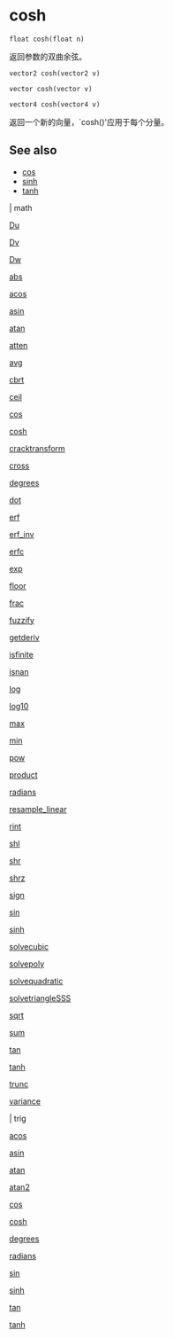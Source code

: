 # cosh

`float cosh(float n)`

返回参数的双曲余弦。

`vector2 cosh(vector2 v)`

`vector cosh(vector v)`

`vector4 cosh(vector4 v)`

返回一个新的向量，`cosh()'应用于每个分量。

## See also

- [cos](cos.html)
- [sinh](sinh.html)
- [tanh](tanh.html)

|
math

[Du](Du.html)

[Dv](Dv.html)

[Dw](Dw.html)

[abs](abs.html)

[acos](acos.html)

[asin](asin.html)

[atan](atan.html)

[atten](atten.html)

[avg](avg.html)

[cbrt](cbrt.html)

[ceil](ceil.html)

[cos](cos.html)

[cosh](cosh.html)

[cracktransform](cracktransform.html)

[cross](cross.html)

[degrees](degrees.html)

[dot](dot.html)

[erf](erf.html)

[erf_inv](erf_inv.html)

[erfc](erfc.html)

[exp](exp.html)

[floor](floor.html)

[frac](frac.html)

[fuzzify](fuzzify.html)

[getderiv](getderiv.html)

[isfinite](isfinite.html)

[isnan](isnan.html)

[log](log.html)

[log10](log10.html)

[max](max.html)

[min](min.html)

[pow](pow.html)

[product](product.html)

[radians](radians.html)

[resample_linear](resample_linear.html)

[rint](rint.html)

[shl](shl.html)

[shr](shr.html)

[shrz](shrz.html)

[sign](sign.html)

[sin](sin.html)

[sinh](sinh.html)

[solvecubic](solvecubic.html)

[solvepoly](solvepoly.html)

[solvequadratic](solvequadratic.html)

[solvetriangleSSS](solvetriangleSSS.html)

[sqrt](sqrt.html)

[sum](sum.html)

[tan](tan.html)

[tanh](tanh.html)

[trunc](trunc.html)

[variance](variance.html)

|
trig

[acos](acos.html)

[asin](asin.html)

[atan](atan.html)

[atan2](atan2.html)

[cos](cos.html)

[cosh](cosh.html)

[degrees](degrees.html)

[radians](radians.html)

[sin](sin.html)

[sinh](sinh.html)

[tan](tan.html)

[tanh](tanh.html)

